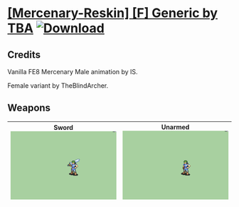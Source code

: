 # [\[Mercenary-Reskin\] \[F\] Generic by TBA](./) [![Download](https://img.shields.io/badge/Download-%5BMercenary--Reskin%5D%20%5BF%5D%20Generic%20by%20TBA-red)](https://minhaskamal.github.io/DownGit/#/home?url=https://github.com/Klokinator/FE-Repo/tree/main/Battle%20Animations/Infantry%20-%20(Swd)%20Mercenaries%20and%20Heroes/%5BMercenary-Reskin%5D%20%5BF%5D%20Generic%20by%20TBA)
## Credits

Vanilla FE8 Mercenary Male animation by IS.

Female variant by TheBlindArcher.

## Weapons

| <b>Sword</b><br/><img alt="Sword animation" src="./1.%20Sword/Sword.gif"/> | <b>Unarmed</b><br/><img alt="Unarmed animation" src="./8.%20Unarmed/Unarmed.gif"/> |
| :---: | :---: |
